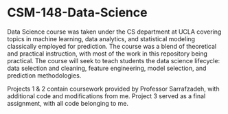 # CSM-148-Data-Science
Data Science course was taken under the CS department at UCLA covering topics in machine learning, data analytics, and statistical modeling classically employed for prediction. The course was a blend of theoretical and practical instruction, with most of the work in this repository being practical. The course will seek to teach students the data science lifecycle: data selection and cleaning, feature engineering, model selection, and prediction methodologies.

Projects 1 & 2 contain coursework provided by Professor Sarrafzadeh, with additional code and modifications from me. Project 3 served as a final assignment, with all code belonging to me.

